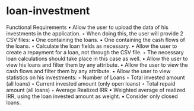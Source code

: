 # loan-investment

Functional Requirements
    • Allow the user to upload the data of his investments in the application.
        ◦ When doing this, the user will provide 2 CSV files:
            ▪ One containing the loans.
            ▪ One containing the cash flows of the loans.
        ◦ Calculate the loan fields as necessary. 
    • Allow the user to create a repayment for a loan, not through the CSV file.
        ◦ The necessary loan calculations should take place in this case as well. 
    • Allow the user to view his loans and filter them by any attribute.
    • Allow the user to view the cash flows and filter them by any attribute.
    • Allow the user to view statistics on his investments:
        ◦ Number of Loans
        ◦ Total invested amount (all loans)
        ◦ Current invested amount (only open loans)
        ◦ Total repaid amount (all loans)
        ◦ Average Realized IRR
            ▪ Weighted average of realized IRR, using the loan invested amount as weight.
            ▪ Consider only closed loans. 
